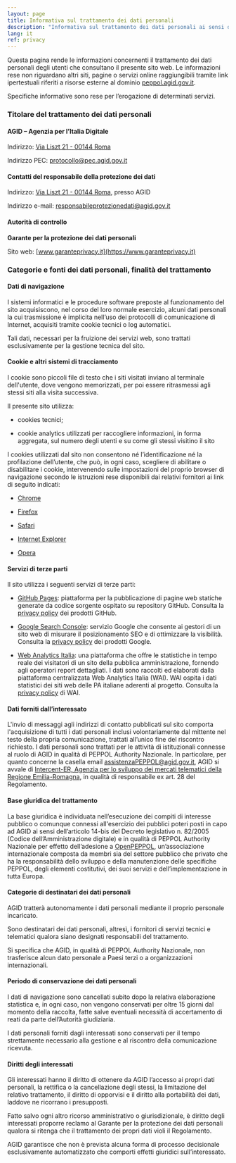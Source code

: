 ```yaml
---
layout: page
title: Informativa sul trattamento dei dati personali
description: "Informativa sul trattamento dei dati personali ai sensi degli artt. 13-14 del Regolamento (UE) 2016/679 del Parlamento europeo"
lang: it
ref: privacy
---
```


Questa pagina rende le informazioni concernenti il trattamento dei dati
personali degli utenti che consultano il presente sito web. Le informazioni
rese non riguardano altri siti, pagine o servizi online raggiungibili tramite
link ipertestuali riferiti a risorse esterne al dominio
[peppol.agid.gov.it](https://peppol.agid.gov.it).

Specifiche informative sono rese per l’erogazione di determinati servizi.

### Titolare del trattamento dei dati personali

#### AGID – Agenzia per l’Italia Digitale

Indirizzo: [Via Liszt 21 - 00144
Roma](https://maps.google.it/maps?q=Via+Liszt,+21,+00144+Roma&hnear=Via+Liszt,+21,+00144+Roma&t=m&z=16)

Indirizzo PEC: [protocollo@pec.agid.gov.it](mailto:protocollo@pec.agid.gov.it)
 
#### Contatti del responsabile della protezione dei dati

Indirizzo: [Via Liszt 21 - 00144
Roma](https://maps.google.it/maps?q=Via+Liszt,+21,+00144+Roma&hnear=Via+Liszt,+21,+00144+Roma&t=m&z=16),
presso AGID

Indirizzo e-mail: [responsabileprotezionedati@agid.gov.it](mailto:responsabileprotezionedati@agid.gov.it)

#### Autorità di controllo

**Garante per la protezione dei dati personali**

Sito web: [www.garanteprivacy.it](https://www.garanteprivacy.it)


### Categorie e fonti dei dati personali, finalità del trattamento

#### Dati di navigazione

I sistemi informatici e le procedure software preposte al funzionamento del
sito acquisiscono, nel corso del loro normale esercizio, alcuni dati
personali la cui trasmissione è implicita nell’uso dei protocolli di
comunicazione di Internet, acquisiti tramite cookie tecnici o log
automatici.

Tali dati, necessari per la fruizione dei servizi web, sono trattati
esclusivamente per la gestione tecnica del sito.

#### Cookie e altri sistemi di tracciamento

I cookie sono piccoli file di testo che i siti visitati inviano al terminale
dell'utente, dove vengono memorizzati, per poi essere ritrasmessi agli
stessi siti alla visita successiva.

Il presente sito utilizza:

-   cookies tecnici;

-   cookie analytics utilizzati per raccogliere informazioni, in forma
    aggregata, sul numero degli utenti e su come gli stessi visitino il sito

I cookies utilizzati dal sito non consentono né l’identificazione né la
profilazione dell’utente, che può, in ogni caso, scegliere di abilitare o
disabilitare i cookie, intervenendo sulle impostazioni del proprio browser
di navigazione secondo le istruzioni rese disponibili dai relativi fornitori
ai link di seguito indicati:

-   [Chrome](https://support.google.com/chrome/answer/95647?hl=it)

-   [Firefox](https://support.mozilla.org/it/kb/Gestione%20dei%20cookie)

-   [Safari](https://support.apple.com/it-it/HT201265)

-   [Internet Explorer](https://support.microsoft.com/it-it/help/17442/windows-internet-explorer-delete-manage-cookies)

-   [Opera](https://help.opera.com/en/latest/web-preferences/)

#### Servizi di terze parti

Il sito utilizza i seguenti servizi di terze parti:

-   [GitHub Pages](https://pages.github.com/): piattaforma per la pubblicazione
    di pagine web statiche generate da codice sorgente ospitato su repository
    GitHub. Consulta la [privacy
    policy](https://help.github.com/en/github/site-policy/github-privacy-statement)
    dei prodotti GitHub.

-   [Google Search Console](https://search.google.com/search-console/about):
    servizio Google che consente ai gestori di un sito web di misurare il
    posizionamento SEO e di ottimizzare la visibilità. Consulta la [privacy
    policy](https://policies.google.com/privacy) dei prodotti Google.

-   [Web Analytics Italia](https://webanalytics.italia.it/): una piattaforma
    che offre le statistiche in tempo reale dei visitatori di un sito della
    pubblica amministrazione, fornendo agli operatori report dettagliati. I
    dati sono raccolti ed elaborati dalla piattaforma centralizzata Web
    Analytics Italia (WAI). WAI ospita i dati statistici dei siti web delle PA
    italiane aderenti al progetto. Consulta la [privacy
    policy](https://webanalytics.italia.it/privacy) di WAI.

#### Dati forniti dall’interessato

L'invio di messaggi agli indirizzi di contatto pubblicati sul sito comporta
l'acquisizione di tutti i dati personali inclusi volontariamente dal mittente
nel testo della propria comunicazione, trattati all’unico fine del riscontro
richiesto. I dati personali sono trattati per le attività di istituzionali
connesse al ruolo di AGID in qualità di PEPPOL Authority Nazionale. In
particolare, per quanto concerne la casella email
[assistenzaPEPPOL@agid.gov.it](mailto:assistenzaPEPPOL@agid.gov.it), AGID si
avvale di [Intercent-ER, Agenzia per lo sviluppo dei mercati telematici della
Regione Emilia-Romagna](https://intercenter.regione.emilia-romagna.it/), in
qualità di responsabile ex art. 28 del Regolamento.

#### Base giuridica del trattamento

La base giuridica è individuata nell’esecuzione dei compiti di interesse
pubblico o comunque connessi all'esercizio dei pubblici poteri posti in capo ad
AGID ai sensi dell’articolo 14-bis del Decreto legislativo n. 82/2005 (Codice
dell’Amministrazione digitale) e in qualità di PEPPOL Authority Nazionale per
effetto dell’adesione a [OpenPEPPOL](https://peppol.eu/), un’associazione
internazionale composta da membri sia del settore pubblico che privato che ha
la responsabilità dello sviluppo e della manutenzione delle specifiche PEPPOL,
degli elementi costitutivi, dei suoi servizi e dell’implementazione in tutta
Europa.

#### Categorie di destinatari dei dati personali

AGID tratterà autonomamente i dati personali mediante il proprio personale
incaricato.

Sono destinatari dei dati personali, altresì, i fornitori di servizi tecnici e
telematici qualora siano designati responsabili del trattamento.

Si specifica che AGID, in qualità di PEPPOL Authority Nazionale, non trasferisce
alcun dato personale a Paesi terzi o a organizzazioni internazionali.

#### Periodo di conservazione dei dati personali

I dati di navigazione sono cancellati subito dopo la relativa elaborazione
statistica e, in ogni caso, non vengono conservati per oltre 15 giorni dal
momento della raccolta, fatte salve eventuali necessità di accertamento di reati
da parte dell’Autorità giudiziaria.

I dati personali forniti dagli interessati sono conservati per il tempo
strettamente necessario alla gestione e al riscontro della comunicazione
ricevuta.

#### Diritti degli interessati

Gli interessati hanno il diritto di ottenere da AGID l’accesso ai propri dati
personali, la rettifica o la cancellazione degli stessi, la limitazione del
relativo trattamento, il diritto di opporvisi e il diritto alla portabilità dei
dati, laddove ne ricorrano i presupposti.

Fatto salvo ogni altro ricorso amministrativo o giurisdizionale, è diritto degli
interessati proporre reclamo al Garante per la protezione dei dati personali
qualora si ritenga che il trattamento dei propri dati violi il Regolamento.

AGID garantisce che non è prevista alcuna forma di processo decisionale
esclusivamente automatizzato che comporti effetti giuridici sull’interessato.

